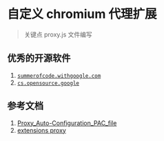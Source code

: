 # 自定义 chromium 代理扩展
> 关键点  proxy.js 文件编写 

## 优秀的开源软件
1. [`summerofcode.withgoogle.com`](https://summerofcode.withgoogle.com/programs/2022/organizations)
2. [`cs.opensource.google`](https://cs.opensource.google/)

## 参考文档
1. [Proxy_Auto-Configuration_PAC_file](https://developer.mozilla.org/en-US/docs/Web/HTTP/Proxy_servers_and_tunneling/Proxy_Auto-Configuration_PAC_file)
2. [extensions proxy](https://developer.chrome.com/docs/extensions/reference/proxy/)